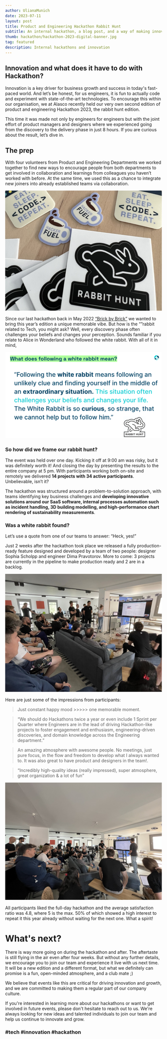 ```yaml
---
author: UlianaMunich
date: 2023-07-11
layout: post
title: Product and Engineering Hackathon Rabbit Hunt
subtitle: An internal hackathon, a blog post, and a way of making innovation with fun.
thumb: hackathon/hackathon-2023-digital-banner.jpg
tag: featured
description: Internal hackathons and innovation
---
```


## Innovation and what does it have to do with Hackathon?

Innovation is a key driver for business growth and success in today's fast-paced world. And let’s be honest, for us engineers, it is fun to actually code and experiment with state-of-the-art technologies. To encourage this within our organisation, we at Alasco recently held our very own second edition of product and engineering Hackathon 2023, the rabbit hunt edition. 

This time it was made not only by engineers for engineers but with the joint effort of product managers and designers where we experienced going from the discovery to the delivery phase in just 8 hours. If you are curious about the result, let’s dive in.

## The prep

With four volunteers from Product and Engineering Departments we worked together to find new ways to encourage people from both departments to get involved in collaboration and learnings from colleagues you haven’t worked with before. At the same time, we used this as a chance to integrate new joiners into already established teams via collaboration. 

![Hackathon rabbit hunt branded stickers](/assets/images/hackathon/hackathon-2023-stickers.jpg "Hackathon rabbit hunt branded stickers")

Since our last hackathon back in May 2022 [“Brick by Brick”](https://alasco.tech/2022/06/29/brick-by-brick-2022.html) we wanted to bring this year’s edition a unique memorable vibe. But how is the “”rabbit related to Tech, you might ask? Well, every discovery phase often challenges your beliefs and changes your perception. Sounds familiar if you relate to Alice in Wonderland who followed the white rabbit. With all of it in mind,

![Hackathon Brick by Brick rabbit hunt](/assets/images/hackathon/follow-rabbit-hunt-meaning.png "Meaning of a rabbit hunt")

### So how did we frame our rabbit hunt?

The event was held over one day. Kicking it off at 9:00 am was risky, but it was definitely worth it! And closing the day by presenting the results to the entire company at 5 pm. With participants working both on-site and remotely we delivered **14 projects with 34 active participants**. Unbelievable, isn’t it?

The hackathon was structured around a problem-to-solution approach, with teams identifying key business challenges and **developing innovative solutions around our SaaS software, internal processes automation such as incident handling, 3D building modelling, and high-performance chart rendering of sustainability measurements**.

### Was a white rabbit found?

Let’s use a quote from one of our teams to answer: “Heck, yes!”

Just 2 weeks after the hackathon took place we released a fully production-ready feature designed and developed by a team of two people: designer Sophia Scholpp and engineer Dima Pravotorov. More to come: 3 projects are currently in the pipeline to make production ready and 2 are in a backlog.

![Hackathon Brick by Brick rabbit hunt projects pitch](/assets/images/hackathon/hackathon-2023-pitch-time-1.jpg "Hackathon Brick by Brick rabbit hunt projects pitch")

Here are just some of the impressions from participants:

<blockquote class="twitter-tweet blockquote text-right" data-lang="en"><p lang="en" dir="ltr" class="mb-0">Just constant happy mood >>>>> one memorable moment.</p>
</blockquote>

<blockquote class="twitter-tweet blockquote text-right" data-lang="en"><p lang="en" dir="ltr" class="mb-0">“We should do Hackathons twice a year or even include 1 Sprint per Quarter where Engineers are in the lead of driving Hackathon-like projects to foster engagement and enthusiasm, engineering-driven discoveries, and domain knowledge across the Engineering department.”</p>
</blockquote>

<blockquote class="twitter-tweet blockquote text-right" data-lang="en"><p lang="en" dir="ltr" class="mb-0">An amazing atmosphere with awesome people. No meetings, just pure focus, in the flow and freedom to develop what I always wanted to. It was also great to have product and designers in the team!.</p>
</blockquote>

<blockquote class="twitter-tweet blockquote text-right" data-lang="en"><p lang="en" dir="ltr" class="mb-0">“Incredibly high-quality ideas (really impressed), super atmosphere, great organization & a lot of fun”</p>
</blockquote>

![Hackathon Brick by Brick rabbit hunt projects pitch](/assets/images/hackathon/hackathon-2023-pitch-time-2.jpg "Hackathon Brick by Brick rabbit hunt projects pitch")

All participants liked the full-day hackathon and the average satisfaction ratio was 4.8, where 5 is the max. 50% of which showed a high interest to repeat it this year already without waiting for the next one. What a spirit!


# What's next?
There is way more going on during the hackathon and after. The aftertaste is still flying in the air even after four weeks. But without any further details, we encourage you to join our team and experience it live with us next time. It will be a new edition and a different format, but what we definitely can promise is a fun, open-minded atmosphere, and a club mate ;)

We believe that events like this are critical for driving innovation and growth, and we are committed to making them a regular part of our company culture.

If you're interested in learning more about our hackathons or want to get involved in future events, please don't hesitate to reach out to us. We're always looking for new ideas and talented individuals to join our team and help us continue to innovate and grow. 

### #tech #innovation #hackathon
